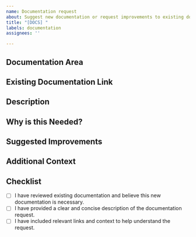 ```yaml
---
name: Documentation request
about: Suggest new documentation or request improvements to existing documentation
title: "[DOCS] "
labels: documentation
assignees: ''

---
```


## Documentation Area
<!-- Specify the area of documentation that needs attention. 
     Example: API documentation, User Guide, Installation Instructions, etc. -->

## Existing Documentation Link
<!-- If applicable, provide a link to the existing documentation that needs improvement. -->

## Description
<!-- A clear and concise description of what the documentation request is. 
     Example: Add more details on how to configure XYZ, improve examples for ABC, etc. -->

## Why is this Needed?
<!-- Explain why this documentation is necessary or how it will help users. -->

## Suggested Improvements
<!-- Describe the specific improvements or additions you would like to see. 
     Example: Include a section on troubleshooting common errors, provide more code examples, etc. -->

## Additional Context
<!-- Add any other context, screenshots, or examples about the documentation request here. -->

## Checklist
<!-- Mark the relevant items with [x] to indicate they are complete. -->
- [ ] I have reviewed existing documentation and believe this new documentation is necessary.
- [ ] I have provided a clear and concise description of the documentation request.
- [ ] I have included relevant links and context to help understand the request.